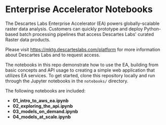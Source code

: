 # Enterprise Accelerator Notebooks

The Descartes Labs Enterprise Accelerator (EA) powers globally-scalable raster data analysis. Customers can
quickly prototype and deploy Python-based batch processing pipelines that access Descartes Labs' curated
Raster data products.

Please visit https://mktg.descarteslabs.com/platform for more information about Descartes Labs and to request access.

The notebooks in this repo demonstrate how to use the EA, building from basic concepts and API usage to
creating a simple web application that utilizes EA services. To get started, clone this repository locally
and run through the Jupyter notebooks in the `notebooks/` directory.

The following notebooks are included:

- **01_intro_to_aws_ea.ipynb**
- **02_exploring_the_api.ipynb**
- **03_models_on_demand.ipynb**
- **04_models_at_scale.ipynb**
